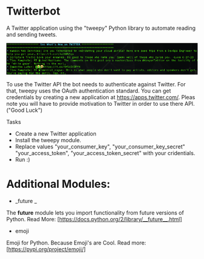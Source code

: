 # Twitterbot
A Twitter application using the "tweepy" Python library to automate reading and sending tweets.

![](img.png)

To use the Twitter API the bot needs to authenticate against Twitter. For that, tweepy uses the OAuth authentication standard.
You can get credentials by creating a new application at https://apps.twitter.com/.
Pleas note you will have to provide motivation to Twitter in order to use there API. ("Good Luck")

Tasks
* Create a new Twitter application
* Install the tweepy module.
* Replace values "your_consumer_key", "your_consumer_key_secret" "your_access_token", "your_access_token_secret" with your cridentials.
* Run :)


# Additional Modules:


* _future _

The __future__ module lets you import functionality from future versions of Python. Read More: [https://docs.python.org/2/library/__future__.html]
* emoji

Emoji for Python. Because Emoji's are Cool. Read more: [https://pypi.org/project/emoji/]

